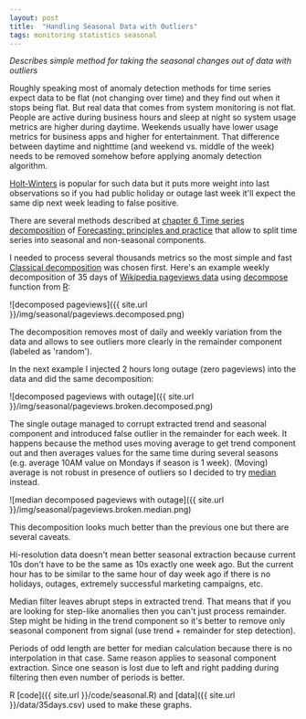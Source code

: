 ```yaml
---
layout: post
title:  "Handling Seasonal Data with Outliers"
tags: monitoring statistics seasonal
---
```


_Describes simple method for taking the seasonal changes out of data with outliers_

Roughly speaking most of anomaly detection methods for time series expect data to be flat (not changing over time) and they find out when it stops being flat. But real data that comes from system monitoring is not flat. People are active during business hours and sleep at night so system usage metrics are higher during daytime. Weekends usually have lower usage metrics for business apps and higher for entertainment. That difference between daytime and nighttime (and weekend vs. middle of the week) needs to be removed somehow before applying anomaly detection algorithm.

[Holt-Winters](http://en.wikipedia.org/wiki/Exponential_smoothing#Triple_exponential_smoothing) is popular for such data but it puts more weight into last observations so if you had public holiday or outage last week it'll expect the same dip next week leading to false positive.

There are several methods described at [chapter 6 Time series decomposition](https://www.otexts.org/fpp/6) of [Forecasting: principles and practice](https://www.otexts.org/fpp) that allow to split time series into seasonal and non-seasonal components.

I needed to process several thousands metrics so the most simple and fast [Classical decomposition](https://www.otexts.org/fpp/6/3) was chosen first. Here's an example weekly decomposition of 35 days of [Wikipedia pageviews data](http://gdash.wikimedia.org/dashboards/reqsum/) using [decompose](http://www.inside-r.org/r-doc/stats/decompose) function from [R](http://www.r-project.org/):

![decomposed pageviews]({{ site.url }}/img/seasonal/pageviews.decomposed.png)

The decomposition removes most of daily and weekly variation from the data and allows to see outliers more clearly in the remainder component (labeled as 'random').

In the next example I injected 2 hours long outage (zero pageviews) into the data and did the same decomposition:

![decomposed pageviews with outage]({{ site.url }}/img/seasonal/pageviews.broken.decomposed.png)

The single outage managed to corrupt extracted trend and seasonal component and introduced false outlier in the remainder for each week. It happens because the method uses moving average to get trend component out and then averages values for the same time during several seasons (e.g. average 10AM value on Mondays if season is 1 week). (Moving) average is not robust in presence of outliers so I decided to try [median](http://en.wikipedia.org/wiki/Median_filter) instead.

![median decomposed pageviews with outage]({{ site.url }}/img/seasonal/pageviews.broken.median.png)

This decomposition looks much better than the previous one but there are several caveats. 

Hi-resolution data doesn't mean better seasonal extraction because current 10s don't have to be the same as 10s exactly one week ago. But the current hour has to be similar to the same hour of day week ago if there is no holidays, outages, extremely successful marketing campaigns, etc.

Median filter leaves abrupt steps in extracted trend. That means that if you are looking for step-like anomalies then you can't just process remainder. Step might be hiding in the trend component so it's better to remove only seasonal component from signal (use trend + remainder for step detection).

Periods of odd length are better for median calculation because there is no interpolation in that case. Same reason applies to seasonal component extraction. Since one season is lost due to left and right padding during filtering then even number of periods is better.

R [code]({{ site.url }}/code/seasonal.R) and [data]({{ site.url }}/data/35days.csv) used to make these graphs.
